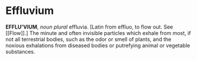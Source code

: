 # Effluvium

**EFFLU'VIUM**, _noun_ _plural_ effluvia. \[Latin from effluo, to flow out. See [[Flow]].\] The minute and often invisible particles which exhale from most, if not all terrestrial bodies, such as the odor or smell of plants, and the noxious exhalations from diseased bodies or putrefying animal or vegetable substances.